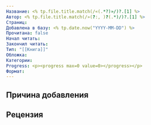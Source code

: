 ```yaml
---
Название: <% tp.file.title.match(/«(.*?)»/)?.[1] %>
Автор: <% tp.file.title.match(/»(?:, )?(.*)/)?.[1] %>
Страниц: 
Добавлена в базу: <% tp.date.now("YYYY-MM-DD") %>
Прочитана: false
Начал читать: 
Закончил читать: 
Тип: "[[Книга]]"
Обложка: 
Категории: 
Progress: <p><progress max=0 value=0></progress></p>
Формат:
---
```

## Причина добавления


## Рецензия
